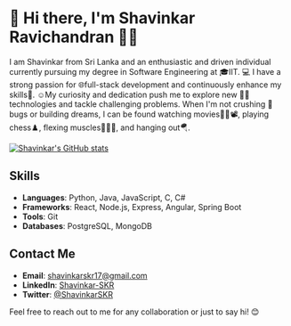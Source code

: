 # 👋 Hi there, I'm Shavinkar Ravichandran 🧑‍🎓

I am Shavinkar from Sri Lanka and an enthusiastic and driven individual currently pursuing my degree in Software Engineering at 🎓IIT. 💻 I have a strong passion for 🌐full-stack development and continuously enhance my skills🎲. ☺️My curiosity and dedication push me to explore new 🧑‍💻technologies and tackle challenging problems. When I'm not crushing 🐞bugs or building dreams, I can be found watching movies🎥🍿📽️, playing chess♟️, flexing muscles💪🏋️‍♂️, and hanging out🪂.

[![Shavinkar's GitHub stats](https://github-readme-stats.vercel.app/api?username=Shavinkar-SKR&show_icons=true)](https://github.com/Shavinkar-SKR/github-readme-stats)

## Skills
- **Languages**: Python, Java, JavaScript, C, C#
- **Frameworks**: React, Node.js, Express, Angular, Spring Boot
- **Tools**: Git
- **Databases**: PostgreSQL, MongoDB

## Contact Me
- **Email**: shavinkarskr17@gmail.com
- **LinkedIn**: [Shavinkar-SKR](https://www.linkedin.com/in/shavinkarskr)
- **Twitter**: [@ShavinkarSKR](https://twitter.com/ShavinkarSKR)

Feel free to reach out to me for any collaboration or just to say hi! 😊

